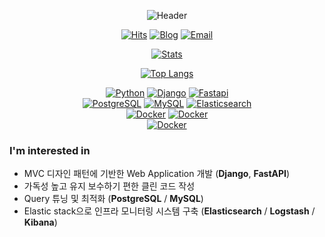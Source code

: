 <div align="center">

  <!-------------------- Header -------------------->
  ![Header](https://capsule-render.vercel.app/api?type=waving&color=0:FFFDE4,85:005AA7&height=150&section=header&text=I%20am%20Server%20Developer%20박민재!&fontSize=30&fontColor=666666&fontAlignY=85&desc=Hi~👨🏻‍💻&descAlign=30&descAlignY=40&animation=fadeIn)

  <!-------------------- Profile Badges -------------------->
  [![Hits](https://hits.seeyoufarm.com/api/count/incr/badge.svg?url=https%3A%2F%2Fgithub.com%2Fmiintto%2Fhit-counter&count_bg=%2379C83D&title_bg=%23555555&icon=github.svg&icon_color=%23FFFFFF&title=hits&edge_flat=false)](https://blog.miintto.com)
  [![Blog](https://img.shields.io/badge/Tech%20Blog-14A0C4?style=flat&logo=Pelican&logoColor=white)](https://velog.io/@miintto)
  [![Email](https://img.shields.io/badge/Email-EA4335?style=flat&logo=Gmail&logoColor=white)](mailto:one.miintto.log@gmail.com)

  <!-------------------- Stats -------------------->
  [![Stats](https://github-readme-stats.vercel.app/api?username=miintto&title_color=005aa7&text_color=666666&icon_color=B7BDA2&hide_title=true&show_icons=true)](https://github.com/miintto)

  <!-------------------- Most Used Languages -------------------->
  [![Top Langs](https://github-readme-stats.vercel.app/api/top-langs/?username=miintto&layout=compact&card_width=400&hide_border=true&hide_title=true&hide=jupyter%20notebook)](https://github.com/anuraghazra/github-readme-stats)

  <!-------------------- Skills Badges -------------------->
  [![Python](https://img.shields.io/badge/Python-3776AB?style=flat-square&logo=Python&logoColor=white)](https://www.python.org)
  [![Django](https://img.shields.io/badge/Django-0B4b33?style=flat-square&logo=Django&logoColor=white)](https://www.djangoproject.com)
  [![Fastapi](https://img.shields.io/badge/Fastapi-039385?style=flat-square&logo=Fastapi&logoColor=white)](https://fastapi.tiangolo.com)
  <br>
  [![PostgreSQL](https://img.shields.io/badge/PostgreSQL-336790?style=flat-square&logo=PostgreSQL&logoColor=white)](https://www.postgresql.org)
  [![MySQL](https://img.shields.io/badge/MySQL-02758F?style=flat-square&logo=MySQL&logoColor=white)](https://www.mysql.com)
  [![Elasticsearch](https://img.shields.io/badge/Elasticsearch-f5c747?style=flat-square&logo=Elasticsearch&logoColor=white)](https://www.elastic.co/kr/elasticsearch/)
  <br>
  [![Docker](https://img.shields.io/badge/Celery-a9cc53?style=flat-square&logo=Celery&logoColor=white)](https://docs.celeryq.dev/en/stable/)
  [![Docker](https://img.shields.io/badge/Apache%20Airflow-0eb6ff?style=flat-square&logo=ApacheAirflow&logoColor=white)](https://airflow.apache.org)
  <br>
  [![Docker](https://img.shields.io/badge/Docker-2496ED?style=flat-square&logo=Docker&logoColor=white)](https://www.docker.com)

</div>
  
### I'm interested in
- MVC 디자인 패턴에 기반한 Web Application 개발 (**Django**, **FastAPI**)
- 가독성 높고 유지 보수하기 편한 클린 코드 작성
- Query 튜닝 및 최적화 (**PostgreSQL** / **MySQL**)
- Elastic stack으로 인프라 모니터링 시스템 구축 (**Elasticsearch** / **Logstash** / **Kibana**)

